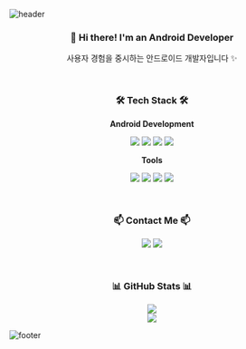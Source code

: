 ![header](https://capsule-render.vercel.app/api?type=waving&color=000000&height=300&section=header&text=Yehee%20Choi&fontSize=90&animation=fadeIn&fontAlignY=38&desc=%20%20Profile&descAlignY=51&descAlign=62&fontColor=ffffff&descColor=ffffff)

<h3 align="center">👋 Hi there! I'm an Android Developer</h3>

<p align="center">
  사용자 경험을 중시하는 안드로이드 개발자입니다 ✨<br>
</p>

<br>

<h3 align="center">🛠 Tech Stack 🛠</h3>

<p align="center"><strong>Android Development</strong></p>
<p align="center">
  <img src="https://img.shields.io/badge/Kotlin-7F52FF?style=flat&logo=Kotlin&logoColor=white"/>
  <img src="https://img.shields.io/badge/Jetpack_Compose-4285F4?style=flat&logo=Jetpack-Compose&logoColor=white"/>
  <img src="https://img.shields.io/badge/Android_Studio-3DDC84?style=flat&logo=Android-Studio&logoColor=white"/>
  <img src="https://img.shields.io/badge/Android-3DDC84?style=flat&logo=Android&logoColor=white"/>
</p>

<p align="center"><strong>Tools</strong></p>
<p align="center">
  <img src="https://img.shields.io/badge/Git-F05032?style=flat&logo=Git&logoColor=white"/>
  <img src="https://img.shields.io/badge/GitHub-181717?style=flat&logo=GitHub&logoColor=white"/>
  <img src="https://img.shields.io/badge/Figma-F24E1E?style=flat&logo=Figma&logoColor=white"/>
  <img src="https://img.shields.io/badge/Gradle-02303A?style=flat&logo=Gradle&logoColor=white"/>
</p>

<br>

<h3 align="center">📫 Contact Me 📫</h3>
<p align="center">
  <a href="mailto:jamong909@gmail.com"><img src="https://img.shields.io/badge/Gmail-EA4335?style=flat&logo=Gmail&logoColor=white"/></a>
  <!-- <a href="https://velog.io/@yourname"><img src="https://img.shields.io/badge/Velog-20C997?style=flat&logo=Velog&logoColor=white"/></a> -->
  <a href="https://www.instagram.com/yehee915"><img src="https://img.shields.io/badge/Instagram-E4405F?style=flat&logo=Instagram&logoColor=white"/></a>
  <!-- <a href="https://www.notion.so/yourpage"><img src="https://img.shields.io/badge/Notion-000000?style=flat&logo=Notion&logoColor=white"/></a> -->
</p>

<br>

<h3 align="center">📊 GitHub Stats 📊</h3>
<div align="center">
  <img src="https://github-readme-stats.vercel.app/api?username=yehee-choi&show_icons=true&theme=transparent" />
</div>

<div align="center">
  <img src="https://github-readme-stats.vercel.app/api/top-langs/?username=yehee-choi&layout=compact&theme=transparent" />
</div>

![footer](https://capsule-render.vercel.app/api?type=waving&color=000000&height=200&section=footer)
